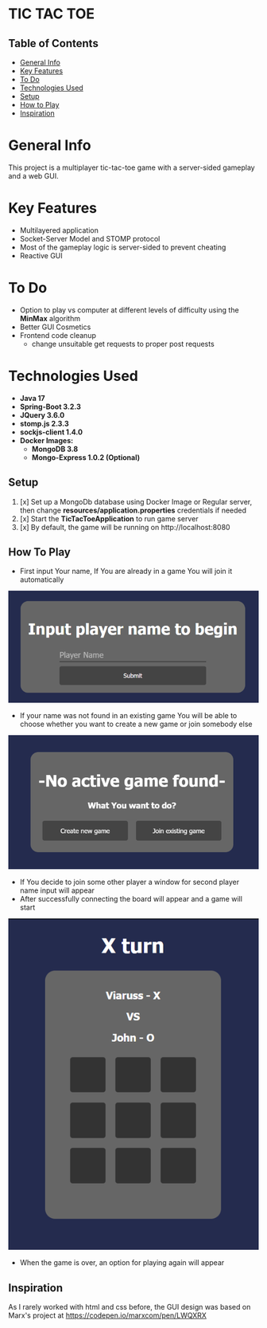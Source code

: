 # TIC TAC TOE

## Table of Contents

* [General Info](#General-Info)
* [Key Features](#Key-Features)
* [To Do](#To-Do)
* [Technologies Used](#Technologies-Used)
* [Setup](#Setup)
* [How to Play](#How-To-Play)
* [Inspiration](#Inspiration)

# General Info

This project is a multiplayer tic-tac-toe game with a server-sided gameplay and a web GUI.

# Key Features

* Multilayered application
* Socket-Server Model and STOMP protocol
* Most of the gameplay logic is server-sided to prevent cheating
* Reactive GUI

# To Do

* Option to play vs computer at different levels of difficulty using the **MinMax** algorithm
* Better GUI Cosmetics
* Frontend code cleanup
  * change unsuitable get requests to proper post requests 

# Technologies Used

* <b>Java 17
* Spring-Boot 3.2.3
* JQuery 3.6.0
* stomp.js 2.3.3
* sockjs-client 1.4.0
* Docker Images:
  * MongoDB 3.8
  * Mongo-Express 1.0.2 (Optional)</b>

## Setup

1. [x] Set up a MongoDb database using Docker Image or Regular server, then change **resources/application.properties** credentials if needed
2. [x] Start the **TicTacToeApplication** to run game server
3. [x] By default, the game will be running on http://localhost:8080

## How To Play

* First input Your name, If You are already in a game You will join it automatically

![name input window](img/inputName.png)

* If your name was not found in an existing game You will be able to choose whether you want to create a new game or join somebody else

![no game found window](img/noGame.png)

* If You decide to join some other player a window for second player name input will appear
* After successfully connecting the board will appear and a game will start

![game board](img/game.png)

* When the game is over, an option for playing again will appear

## Inspiration

As I rarely worked with html and css before, the GUI design was based on Marx's project at https://codepen.io/marxcom/pen/LWQXRX
